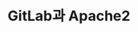 ---
layout: minimal
title: GitLab과 Apache2
parent: Main
nav_exclude: true
search_exclude: true
has_children: true
---